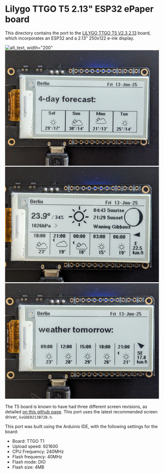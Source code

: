 # Lilygo TTGO T5 2.13" ESP32 ePaper board

This directory contains the port to the
[LILYGO TTGO T5 V2.3 2.13](http://www.lilygo.cn/prod_view.aspx?TypeId=50031&Id=1149&FId=t3:50031:3)
board, which incorporates an ESP32 and a 2.13" 250x122 e-ink display.

![alt_text, width="200"](./TTGO_T5_2.13.jpg)
![alt_text, width="200"](./LilyGo_213_weather_01.jpg)
![alt_text, width="200"](./LilyGo_213_weather_02.jpg)
![alt_text, width="200"](./LilyGo_213_weather_03.jpg)

The T5 board is known to have had three different screen revisions, as detailed
[on this github page](https://github.com/lewisxhe/TTGO-EPaper-Series#note).
This port uses the latest recommended screen driver, `GxGDE0213B72B.h`.

This port was built using the Arduinio IDE, with the following settings for the board:

  - Board: TTGO T1
  - Upload speed: 921600
  - CPU Frequency: 240MHz
  - Flash frequency: 40MHz
  - Flash mode: DIO
  - Flash size: 4MB
